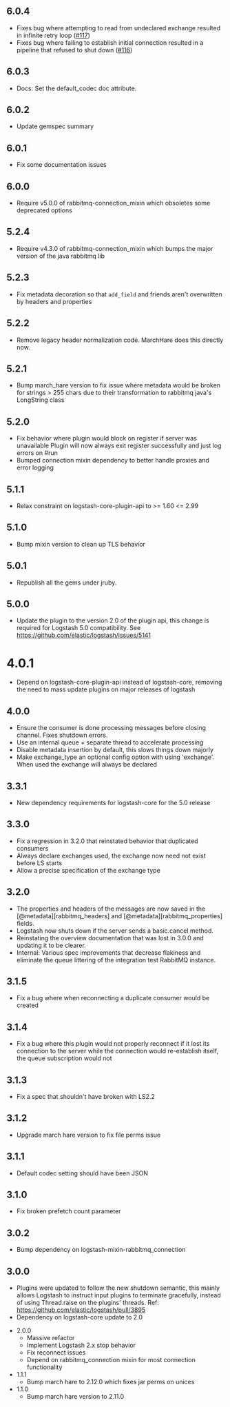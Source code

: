 ## 6.0.4
 - Fixes bug where attempting to read from undeclared exchange resulted in infinite retry loop ([#117](https://github.com/logstash-plugins/logstash-input-rabbitmq/issues/117))
 - Fixes bug where failing to establish initial connection resulted in a pipeline that refused to shut down ([#116](https://github.com/logstash-plugins/logstash-input-rabbitmq/issues/116))

## 6.0.3
  - Docs: Set the default_codec doc attribute.

## 6.0.2
  - Update gemspec summary

## 6.0.1
  - Fix some documentation issues

## 6.0.0
 - Require v5.0.0 of rabbitmq-connection_mixin which obsoletes some deprecated options

## 5.2.4
 - Require v4.3.0 of rabbitmq-connection_mixin which bumps the major version of the java rabbitmq lib

## 5.2.3
 - Fix metadata decoration so that `add_field` and friends aren't overwritten by headers and properties

## 5.2.2
 - Remove legacy header normalization code. MarchHare does this directly now.

## 5.2.1
 - Bump march_hare version to fix issue where metadata would be broken for strings > 255 chars
   due to their transformation to rabbitmq java's LongString class

## 5.2.0
  - Fix behavior where plugin would block on register if server was unavailable
    Plugin will now always exit register successfully and just log errors on #run
  - Bumped connection mixin dependency to better handle proxies and error logging

## 5.1.1
  - Relax constraint on logstash-core-plugin-api to >= 1.60 <= 2.99

## 5.1.0
  - Bump mixin version to clean up TLS behavior

## 5.0.1
  - Republish all the gems under jruby.
## 5.0.0
  - Update the plugin to the version 2.0 of the plugin api, this change is required for Logstash 5.0 compatibility. See https://github.com/elastic/logstash/issues/5141
# 4.0.1
  - Depend on logstash-core-plugin-api instead of logstash-core, removing the need to mass update plugins on major releases of logstash
## 4.0.0
 - Ensure the consumer is done processing messages before closing channel. Fixes shutdown errors.
 - Use an internal queue + separate thread to accelerate processing
 - Disable metadata insertion by default, this slows things down majorly
 - Make exchange_type an optional config option with using 'exchange'. 
   When used the exchange will always be declared

## 3.3.1
  - New dependency requirements for logstash-core for the 5.0 release

## 3.3.0
 - Fix a regression in 3.2.0 that reinstated behavior that duplicated consumers
 - Always declare exchanges used, the exchange now need not exist before LS starts
 - Allow a precise specification of the exchange type

## 3.2.0
 - The properties and headers of the messages are now saved in the [@metadata][rabbitmq_headers] and [@metadata][rabbitmq_properties] fields.
 - Logstash now shuts down if the server sends a basic.cancel method.
 - Reinstating the overview documentation that was lost in 3.0.0 and updating it to be clearer.
 - Internal: Various spec improvements that decrease flakiness and eliminate the queue littering of the integration test RabbitMQ instance.

## 3.1.5
 - Fix a bug where when reconnecting a duplicate consumer would be created

## 3.1.4
 - Fix a bug where this plugin would not properly reconnect if it lost its connection to the server while the connection would re-establish itself, the queue subscription would not

## 3.1.3
 - Fix a spec that shouldn't have broken with LS2.2
## 3.1.2
 - Upgrade march hare version to fix file perms issue
## 3.1.1
 - Default codec setting should have been JSON

## 3.1.0
 - Fix broken prefetch count parameter

## 3.0.2
 - Bump dependency on logstash-mixin-rabbitmq_connection

## 3.0.0
 - Plugins were updated to follow the new shutdown semantic, this mainly allows Logstash to instruct input plugins to terminate gracefully,
   instead of using Thread.raise on the plugins' threads. Ref: https://github.com/elastic/logstash/pull/3895
 - Dependency on logstash-core update to 2.0

* 2.0.0
  - Massive refactor
  - Implement Logstash 2.x stop behavior
  - Fix reconnect issues
  - Depend on rabbitmq_connection mixin for most connection functionality
* 1.1.1
  - Bump march hare to 2.12.0 which fixes jar perms on unices
* 1.1.0
  - Bump march hare version to 2.11.0
